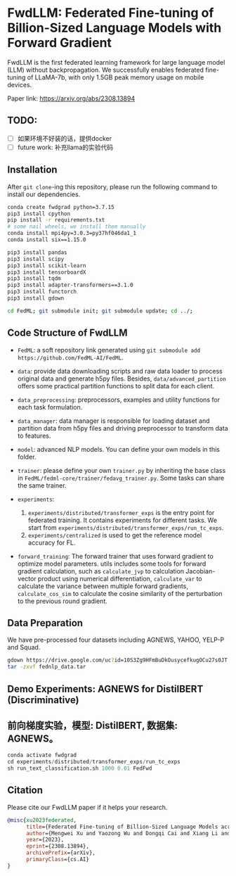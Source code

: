 # FwdLLM: Federated Fine-tuning of Billion-Sized Language Models with Forward Gradient

FwdLLM is the first federated learning framework for large language model (LLM) without backpropagation.
We successfully enables federated fine-tuning of LLaMA-7b, with only 1.5GB peak memory usage on mobile devices.

Paper link: https://arxiv.org/abs/2308.13894

## TODO:
- [ ] 如果环境不好装的话，提供docker
- [ ] future work: 补充llama的实验代码

## Installation
<!-- http://doc.fedml.ai/#/installation -->
After `git clone`-ing this repository, please run the following command to install our dependencies.

```bash
conda create fwdgrad python=3.7.15
pip3 install cpython
pip install -r requirements.txt
# some nail wheels, we install them manually
conda install mpi4py=3.0.3=py37hf046da1_1
conda install six==1.15.0

pip3 install pandas
pip3 install scipy
pip3 install scikit-learn
pip3 install tensorboardX
pip3 install tqdm
pip3 install adapter-transformers==3.1.0
pip3 install functorch
pip3 install gdown

cd FedML; git submodule init; git submodule update; cd ../; 
```

## Code Structure of FwdLLM

- `FedML`: a soft repository link generated using `git submodule add https://github.com/FedML-AI/FedML`.

- `data`: provide data downloading scripts and raw data loader to process original data and generate h5py files. Besides, `data/advanced_partition` offers some practical partition functions to split data for each client.

- `data_preprocessing`: preprocessors, examples and utility functions for each task formulation.

- `data_manager`: data manager is responsible for loading dataset and partition data from h5py files and driving preprocessor to transform data to features.

- `model`: advanced NLP models. You can define your own models in this folder.

- `trainer`: please define your own `trainer.py` by inheriting the base class in `FedML/fedml-core/trainer/fedavg_trainer.py`.
Some tasks can share the same trainer.

- `experiments`: 
    1. `experiments/distributed/transformer_exps` is the entry point for federated training. It contains experiments for different tasks. We start from `experiments/distributed/transformer_exps/run_tc_exps`.
    2. `experiments/centralized` is used to get the reference model accuracy for FL. 

- `forward_training`: The forward trainer that uses forward gradient to optimize model parameters. utils includes some tools for forward gradient calculation, such as `calculate_jvp` to calculation Jacobian-vector product using numerical differentiation, `calculate_var` to calculate the variance between multiple forward gradients, `calculate_cos_sim` to calculate the cosine similarity of the perturbation to the previous round gradient.

## Data Preparation
We have pre-processed four datasets including AGNEWS, YAHOO, YELP-P and Squad.
```bash
gdown https://drive.google.com/uc?id=10S3Zg9HFmBuDkOusycefkugOCu27s0JT
tar -zxvf fednlp_data.tar
```

## Demo Experiments: AGNEWS for DistilBERT (Discriminative)
## 前向梯度实验，模型: DistilBERT, 数据集: AGNEWS。
```python
conda activate fwdgrad
cd experiments/distributed/transformer_exps/run_tc_exps
sh run_text_classification.sh 1000 0.01 FedFwd
```

<!-- ## Demo Experiments: LLaMA for Squad (Generative)

**TODO**: add the code for LLaMA-7b
### Training
```python
```

### Evaluation（给别人我们训好的checkpoint）
```python
``` -->


## Citation
Please cite our FwdLLM paper if it helps your research.
```bib
@misc{xu2023federated,
      title={Federated Fine-tuning of Billion-Sized Language Models across Mobile Devices}, 
      author={Mengwei Xu and Yaozong Wu and Dongqi Cai and Xiang Li and Shangguang Wang},
      year={2023},
      eprint={2308.13894},
      archivePrefix={arXiv},
      primaryClass={cs.AI}
}
```